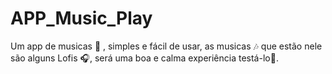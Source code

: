 # APP_Music_Play
Um app de musicas 🎵 , simples e fácil de usar, as musicas 🎶 que estão nele são alguns Lofis 🎧, será uma boa e calma experiência testá-lo🎼.
